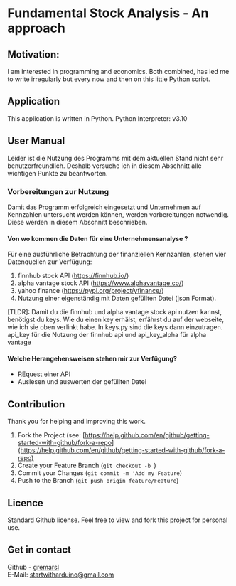 # Fundamental Stock Analysis - An approach

## Motivation:
I am interested in programming and economics. Both combined, has led me to write irregularly but every now and then on this little Python script.

## Application
This application is written in Python. Python Interpreter: v3.10

## User Manual
Leider ist die Nutzung des Programms mit dem aktuellen Stand nicht sehr benutzerfreundlich.
Deshalb versuche ich in diesem Abschnitt alle wichtigen Punkte zu beantworten.

### Vorbereitungen zur Nutzung 
Damit das Programm erfolgreich eingesetzt und Unternehmen auf Kennzahlen untersucht werden können, werden vorbereitungen notwendig. 
Diese werden in diesem Abschnitt beschrieben. 

#### Von wo kommen die Daten für eine Unternehmensanalyse ?
Für eine ausführliche Betrachtung der finanziellen Kennzahlen, stehen vier Datenquellen zur Verfügung: 
1. finnhub stock API  (https://finnhub.io/)
2. alpha vantage stock API (https://www.alphavantage.co/)
3. yahoo finance (https://pypi.org/project/yfinance/)
4. Nutzung einer eigenständig mit Daten gefüllten Datei (json Format).

[TLDR]: Damit du die finnhub und alpha vantage stock api nutzen kannst, benötigst du keys. Wie du einen key erhälst, erfährst du auf der webseite, wie ich sie oben verlinkt habe.
In keys.py sind die keys dann einzutragen. api_key für die Nutzung der finnhub api und api_key_alpha für alpha vantage


#### Welche Herangehensweisen stehen mir zur Verfügung?
- REquest einer API 
- Auslesen und auswerten der gefüllten Datei

## Contribution
Thank you for helping and improving this work. 

1. Fork the Project (see: [https://help.github.com/en/github/getting-started-with-github/fork-a-repo](https://help.github.com/en/github/getting-started-with-github/fork-a-repo)
2. Create your Feature Branch (`git checkout -b `)
3. Commit your Changes (`git commit -m 'Add my Feature`)
4. Push to the Branch (`git push origin feature/Feature`)

## Licence
Standard Github license. Feel free to view and fork this project for personal use.

## Get in contact 
Github - [gremarsl](https://github.com/gremarsl)\
E-Mail:  [startwitharduino@gmail.com ](startwitharduino@gmail.com)